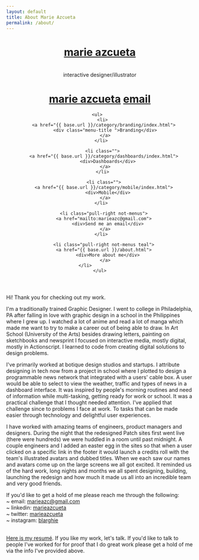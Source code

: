 ```yaml
---
layout: default
title: About Marie Azcueta
permalink: /about/
---
```

<header class="in-pages">

 <div class="header lg-dstop ">
     <a href="{{ base.url }}/index.html"><h1>marie azcueta</h1></a><br />
     <span class="small"> interactive designer/illustrator</span>
 </div> <!-- end lg-dstop header -->

  <div class="header sm-mobile">
    <h1>
      <a href="index.html" class="logo">marie azcueta</a> 
      <a href="mailto:marieazc@gmail.com" class="email pull-right">email</a>
    </h1>
  </div> <!-- end sm header -->
   <div class="menu">
   
    <ul>  
      <li>
        <a href="{{ base.url }}/category/branding/index.html"> 
        <div class="menu-title ">Branding</div>
        </a>
      </li> 
      
      <li class="">
        <a href="{{ base.url }}/category/dashboards/index.html"> 
          <div>Dashboards</div>
        </a>
       </li> 

       <li class="">
        <a href="{{ base.url }}/category/mobile/index.html"> 
          <div>Mobile</div>
        </a>
       </li>  

       <li class="pull-right not-menus">
        <a href="mailto:marieazc@gmail.com"> 
          <div>Send me an email</div>
        </a>
       </li>  

       <li class="pull-right not-menus teal">
        <a href="{{ base.url }}/about.html"> 
          <div>More about me</div>
        </a>
       </li>              
    </ul>
 </div> <!-- end menu -->
</header>
<article class="text-block small">
    <p>Hi! Thank you for checking out my work. </p>
<p>
I'm a traditionally trained Graphic Designer. I went to college in Philadelphia, PA after falling in love with graphic design in a school in the Philippines where I grew up. I watched a lot of anime and read a lot of manga which made me want to try to make a career out of being able to draw. In Art School (University of the Arts) besides drawing letters, painting on sketchbooks and newsprint I focused on interactive media, mostly digital, mostly in Actionscript. I learned to code from creating digital solutions to design problems.
</p>
<p>
I've primarily worked at botique design studios and startups. I attribute designing in tech now from a project in school where I plotted to design a programmable news network that integrated with a users' cable box. A user would be able to select to view the weather, traffic and types of news in a dashboard interface. It was inspired by people's morning routines and need of information while multi-tasking, getting ready for work or school. It was a practical challenge that I thought needed attention. I've applied that challenge since to problems I face at work. To tasks that can be made easier through technology and delightful user experiences.
</p>
<p>
I have worked with amazing teams of engineers, product managers and designers. During the night that the redesigned Patch sites first went live (there were hundreds) we were huddled in a room until past midnight. A couple engineers and I added an easter egg in the sites so that when a user clicked on a specific link in the footer it would launch a credits roll with the team's illustrated avatars and dubbed titles.  When we each saw our names and avatars come up on the large screens we all got excited. It reminded us of the hard work, long nights and months we all spent designing, building, launching the redesign and how much it made us all into an incredible team and very good friends.
</p>
<p>
  If you'd like to get a hold of me please reach me through the following: <br />
    ~ email: <a href="mailto:marieazc@gmail.com" class="lightRed" >marieazc@gmail.com</a><br />
    ~ linkedin: <a href="http://www.linkedin.com/in/marieazcueta" class="lightRed">marieazcueta</a><br />
    ~ twitter: <a href="https://twitter.com/marieazcueta" class="lightRed">marieazcueta</a><br />
    ~ instagram: <a href="http://instagram.com/blarghie" class="lightRed">blarghie</a><br /><br />
</p>
<p>
<a href="{{ base.url}}/images/azcueta-06-2015.pdf" class="lightRed">Here is my resumé</a>. If you like my work, let's talk. If you'd like to talk to people I've worked for for proof that I do great work please get a hold of me via the info I've provided above.
</p>

</article>